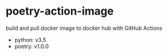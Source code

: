# poetry-action-image
build and pull docker image to docker hub with GitHub Actions

* python: v3.5
* poetry: v1.0.0